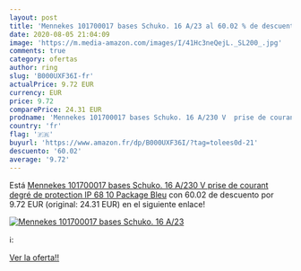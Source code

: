 ```yaml
---
layout: post
title: 'Mennekes 101700017 bases Schuko. 16 A/23 al 60.02 % de descuento'
date: 2020-08-05 21:04:09
image: 'https://m.media-amazon.com/images/I/41Hc3neQejL._SL200_.jpg'
comments: true
category: ofertas
author: ring
slug: 'B000UXF36I-fr'
actualPrice: 9.72 EUR
currency: EUR
price: 9.72
comparePrice: 24.31 EUR
prodname: 'Mennekes 101700017 bases Schuko. 16 A/230 V  prise de courant  degré de protection IP 68  10 Package  Bleu'
country: 'fr'
flag: '🇫🇷'
buyurl: 'https://www.amazon.fr/dp/B000UXF36I/?tag=tolees0d-21'
descuento: '60.02'
average: '9.72'
---
```


Está [Mennekes 101700017 bases Schuko. 16 A/230 V  prise de courant  degré de protection IP 68  10 Package  Bleu](https://www.amazon.fr/dp/B000UXF36I/?tag=tolees0d-21) con 60.02 de descuento por 9.72 EUR (original: 24.31 EUR) en el siguiente enlace!

[![Mennekes 101700017 bases Schuko. 16 A/23](https://m.media-amazon.com/images/I/41Hc3neQejL._SL200_.jpg)](https://www.amazon.fr/dp/B000UXF36I/?tag=tolees0d-21)

ℹ️:


[Ver la oferta!!](https://www.amazon.fr/dp/B000UXF36I/?tag=tolees0d-21)
